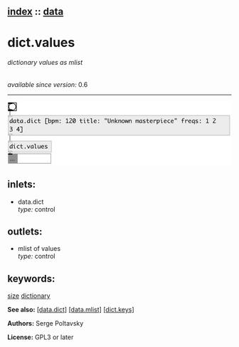 [index](index.html) :: [data](category_data.html)
---

# dict.values

###### dictionary values as mlist

*available since version:* 0.6

---




[![example](../examples/img/dict.values.jpg)](../examples/pd/dict.values.pd)









## inlets:

* data.dict<br>
_type:_ control



## outlets:

* mlist of values<br>
_type:_ control



## keywords:

[size](keywords/size.html)
[dictionary](keywords/dictionary.html)



**See also:**
[\[data.dict\]](data.dict.html)
[\[data.mlist\]](data.mlist.html)
[\[dict.keys\]](dict.keys.html)




**Authors:** Serge Poltavsky




**License:** GPL3 or later





